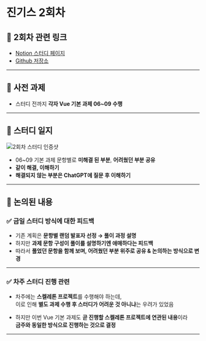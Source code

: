 # 진기스 2회차

## 🔗 2회차 관련 링크

- [Notion 스터디 페이지](https://www.notion.so/2-1c58e00bf3c6804eaa44c4670fd8c8e3)
- [Github 저장소](https://github.com/JGStudy/WeeklyStudy/tree/2%ED%9A%8C%EC%B0%A8)

---

## 📌 사전 과제

- 스터디 전까지 **각자 Vue 기본 과제 06~09 수행**

---

## 📝 스터디 일지

![2회차 스터디 인증샷](image.png)

- 06~09 기본 과제 문항별로 **미해결 된 부분**, **어려웠던 부분 공유**
- **같이 해결, 이해하기**
- **해결되지 않는 부분은 ChatGPT에 질문 후 이해하기**

---

## 💬 논의된 내용

### ✅ 금일 스터디 방식에 대한 피드백

- 기존 계획은 **문항별 랜덤 발표자 선정 → 풀이 과정 설명**
- 하지만 **과제 문항 구성이 풀이를 설명하기엔 애매하다는 피드백**
- 따라서 **풀었던 문항을 함께 보며, 어려웠던 부분 위주로 공유 & 논의하는 방식으로 변경**

---

### ✅ 차주 스터디 진행 관련

- 차주에는 **스켈레톤 프로젝트**를 수행해야 하는데,  
  이로 인해 **별도 과제 수행 후 스터디가 어려운 것 아니냐**는 우려가 있었음

- 하지만 이번 Vue 기본 과제도 **곧 진행할 스켈레톤 프로젝트에 연관된 내용**이라  
  **금주와 동일한 방식으로 진행하는 것으로 결정**

---
